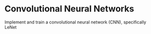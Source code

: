 # Convolutional Neural Networks
 Implement and train a convolutional neural network (CNN), specifically LeNet
